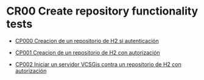 # CR00 Create repository functionality tests

* [CP000 Creacion de un repositorio de H2 si autenticación](CP000/testVC00CR00CP000.md)

* [CP001 Creacion de un repositorio de H2 con autorización](CP001/testVC00CR00CP001.md)

* [CP002 Iniciar un servidor VCSGis contra un repositorio de H2 con autorización](CP002/testVC00CR00CP002.md)

